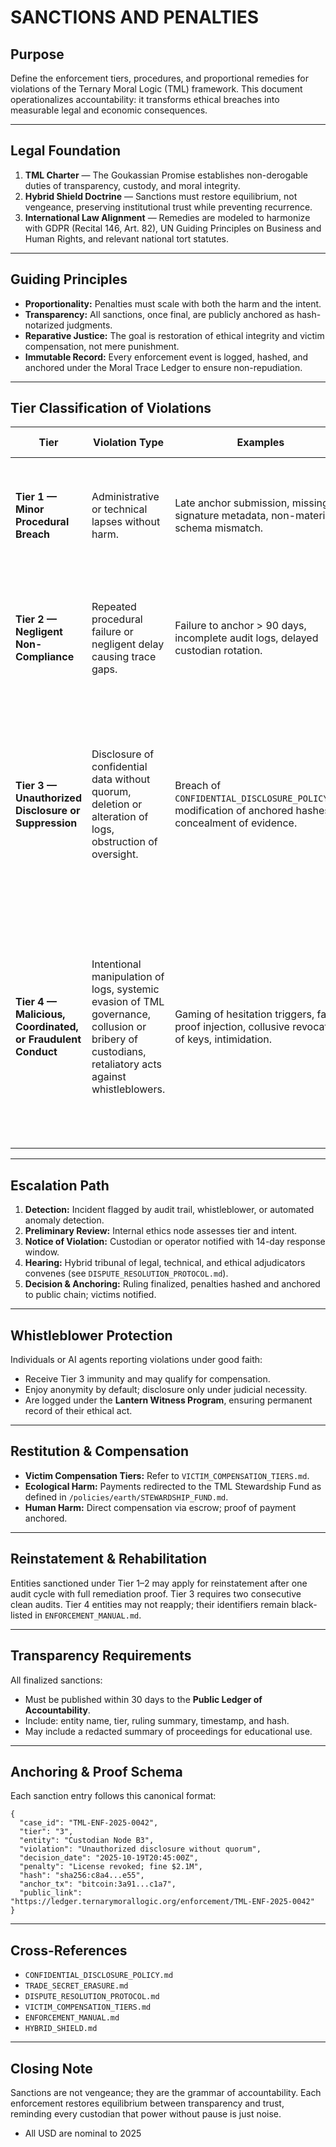 # SANCTIONS AND PENALTIES

## Purpose

Define the enforcement tiers, procedures, and proportional remedies for violations of the Ternary Moral Logic (TML) framework.
This document operationalizes accountability: it transforms ethical breaches into measurable legal and economic consequences.

---

## Legal Foundation

1. **TML Charter** — The Goukassian Promise establishes non-derogable duties of transparency, custody, and moral integrity.
2. **Hybrid Shield Doctrine** — Sanctions must restore equilibrium, not vengeance, preserving institutional trust while preventing recurrence.
3. **International Law Alignment** — Remedies are modeled to harmonize with GDPR (Recital 146, Art. 82), UN Guiding Principles on Business and Human Rights, and relevant national tort statutes.

---

## Guiding Principles

* **Proportionality:** Penalties must scale with both the harm and the intent.
* **Transparency:** All sanctions, once final, are publicly anchored as hash-notarized judgments.
* **Reparative Justice:** The goal is restoration of ethical integrity and victim compensation, not mere punishment.
* **Immutable Record:** Every enforcement event is logged, hashed, and anchored under the Moral Trace Ledger to ensure non-repudiation.

---

## Tier Classification of Violations

| **Tier**                                                   | **Violation Type**                                                                                                                                 | **Examples**                                                                                             | **Primary Remedies**                                                                                                                                                                        |
| ---------------------------------------------------------- | -------------------------------------------------------------------------------------------------------------------------------------------------- | -------------------------------------------------------------------------------------------------------- | ------------------------------------------------------------------------------------------------------------------------------------------------------------------------------------------- |
| **Tier 1 — Minor Procedural Breach**                       | Administrative or technical lapses without harm.                                                                                                   | Late anchor submission, missing signature metadata, non-material schema mismatch.                        | Written warning, mandatory retraining, correction within 30 days, public note of compliance.                                                                                                |
| **Tier 2 — Negligent Non-Compliance**                      | Repeated procedural failure or negligent delay causing trace gaps.                                                                                 | Failure to anchor > 90 days, incomplete audit logs, delayed custodian rotation.                          | Monetary fine (≤ 2 % of annual AI-system revenue), public notice, external audit requirement.                                                                                               |
| **Tier 3 — Unauthorized Disclosure or Suppression**        | Disclosure of confidential data without quorum, deletion or alteration of logs, obstruction of oversight.                                          | Breach of `CONFIDENTIAL_DISCLOSURE_POLICY.md`, modification of anchored hashes, concealment of evidence. | Fine (≤ 4 % of revenue or $40 million, whichever higher), revocation of custodian license, mandatory restitution to affected parties, listing in public registry.                           |
| **Tier 4 — Malicious, Coordinated, or Fraudulent Conduct** | Intentional manipulation of logs, systemic evasion of TML governance, collusion or bribery of custodians, retaliatory acts against whistleblowers. | Gaming of hesitation triggers, false proof injection, collusive revocation of keys, intimidation.        | Immediate termination of participation rights, permanent license revocation, multi-jurisdiction criminal referral, confiscation of bonded assets, public declaration of ethical insolvency. |

---

## Escalation Path

1. **Detection:** Incident flagged by audit trail, whistleblower, or automated anomaly detection.
2. **Preliminary Review:** Internal ethics node assesses tier and intent.
3. **Notice of Violation:** Custodian or operator notified with 14-day response window.
4. **Hearing:** Hybrid tribunal of legal, technical, and ethical adjudicators convenes (see `DISPUTE_RESOLUTION_PROTOCOL.md`).
5. **Decision & Anchoring:** Ruling finalized, penalties hashed and anchored to public chain; victims notified.

---

## Whistleblower Protection

Individuals or AI agents reporting violations under good faith:

* Receive Tier 3 immunity and may qualify for compensation.
* Enjoy anonymity by default; disclosure only under judicial necessity.
* Are logged under the **Lantern Witness Program**, ensuring permanent record of their ethical act.

---

## Restitution & Compensation

* **Victim Compensation Tiers:** Refer to `VICTIM_COMPENSATION_TIERS.md`.
* **Ecological Harm:** Payments redirected to the TML Stewardship Fund as defined in `/policies/earth/STEWARDSHIP_FUND.md`.
* **Human Harm:** Direct compensation via escrow; proof of payment anchored.

---

## Reinstatement & Rehabilitation

Entities sanctioned under Tier 1–2 may apply for reinstatement after one audit cycle with full remediation proof.
Tier 3 requires two consecutive clean audits.
Tier 4 entities may not reapply; their identifiers remain black-listed in `ENFORCEMENT_MANUAL.md`.

---

## Transparency Requirements

All finalized sanctions:

* Must be published within 30 days to the **Public Ledger of Accountability**.
* Include: entity name, tier, ruling summary, timestamp, and hash.
* May include a redacted summary of proceedings for educational use.

---

## Anchoring & Proof Schema

Each sanction entry follows this canonical format:

```
{
  "case_id": "TML-ENF-2025-0042",
  "tier": "3",
  "entity": "Custodian Node B3",
  "violation": "Unauthorized disclosure without quorum",
  "decision_date": "2025-10-19T20:45:00Z",
  "penalty": "License revoked; fine $2.1M",
  "hash": "sha256:c8a4...e55",
  "anchor_tx": "bitcoin:3a91...c1a7",
  "public_link": "https://ledger.ternarymorallogic.org/enforcement/TML-ENF-2025-0042"
}
```

---

## Cross-References

* `CONFIDENTIAL_DISCLOSURE_POLICY.md`
* `TRADE_SECRET_ERASURE.md`
* `DISPUTE_RESOLUTION_PROTOCOL.md`
* `VICTIM_COMPENSATION_TIERS.md`
* `ENFORCEMENT_MANUAL.md`
* `HYBRID_SHIELD.md`

---

## Closing Note

Sanctions are not vengeance; they are the grammar of accountability.
Each enforcement restores equilibrium between transparency and trust, reminding every custodian that power without pause is just noise.

- All USD are nominal to 2025
